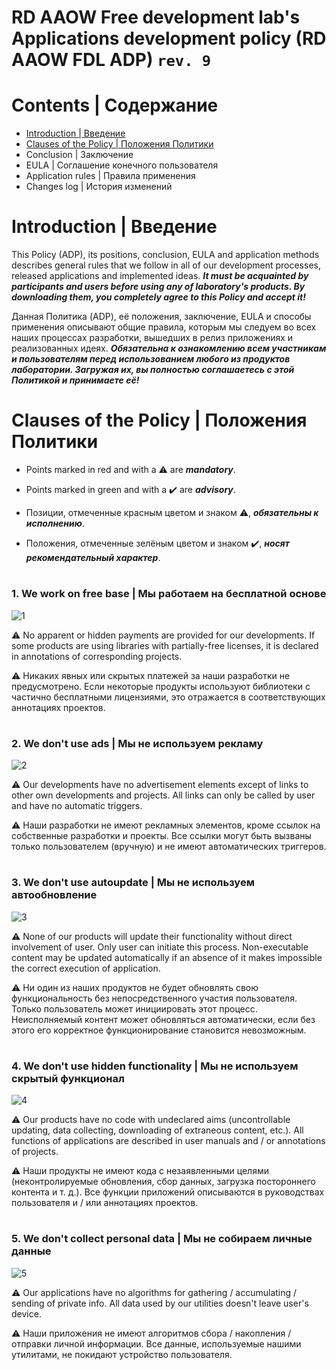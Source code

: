 # RD AAOW Free development lab's Applications development policy (RD AAOW FDL ADP) ```rev. 9```

# Contents | Содержание
- [Introduction | Введение](README.md#introduction--введение)
- [Clauses of the Policy | Положения Политики](README.md#clauses-of-the-policy--положения-политики)
- Conclusion | Заключение
- EULA | Соглашение конечного пользователя
- Application rules | Правила применения
- Changes log | История изменений

#

# Introduction | Введение

This Policy (ADP), its positions, conclusion, EULA and application methods describes general rules that we follow in all of our development processes, released applications and implemented ideas. ***It must be acquainted by participants and users before using any of laboratory's products. By downloading them, you completely agree to this Policy and accept it!***

Данная Политика (ADP), её положения, заключение, EULA и способы применения описывают общие правила, которым мы следуем во всех наших процессах разработки, вышедших в релиз приложениях и реализованных идеях. ***Обязательна к ознакомлению всем участникам и пользователям перед использованием любого из продуктов лаборатории. Загружая их, вы полностью соглашаетесь с этой Политикой и принимаете её!***

#

# Clauses of the Policy | Положения Политики

- Points marked in red and with a :warning: are ***mandatory***.
- Points marked in green and with a :heavy_check_mark: are ***advisory***.

- Позиции, отмеченные красным цветом и знаком :warning:, ***обязательны к исполнению***.
- Положения, отмеченные зелёным цветом и знаком :heavy_check_mark:, ***носят рекомендательный характер***.

#

### 1. We work on free base | Мы работаем на бесплатной основе

![1](https://user-images.githubusercontent.com/20893717/130315736-29bbd81d-1b17-4bfb-a7eb-495c34d5de23.png)

:warning: No apparent or hidden payments are provided for our developments. If some products are using libraries with partially-free licenses, it is declared in annotations of corresponding projects.

:warning: Никаких явных или скрытых платежей за наши разработки не предусмотрено. Если некоторые продукты используют библиотеки с частично бесплатными лицензиями, это отражается в соответствующих аннотациях проектов.

#

### 2. We don't use ads | Мы не используем рекламу

![2](https://user-images.githubusercontent.com/20893717/130316140-13acdbc9-f085-469d-bd26-7bda812dd676.png)

:warning: Our developments have no advertisement elements except of links to other own developments and projects. All links can only be called by user and have no automatic triggers.

:warning: Наши разработки не имеют рекламных элементов, кроме ссылок на собственные разработки и проекты. Все ссылки могут быть вызваны только пользователем (вручную) и не имеют автоматических триггеров.

#

### 3. We don't use autoupdate | Мы не используем автообновление

![3](https://user-images.githubusercontent.com/20893717/130316319-da241ed1-1286-4d70-8ad3-b5c741057ea8.png)

:warning: None of our products will update their functionality without direct involvement of user. Only user can initiate this process. Non-executable content may be updated automatically if an absence of it makes impossible the correct execution of application.

:warning: Ни один из наших продуктов не будет обновлять свою функциональность без непосредственного участия пользователя. Только пользователь может инициировать этот процесс. Неисполняемый контент может обновляться автоматически, если без этого его корректное функционирование становится невозможным.

#

### 4. We don't use hidden functionality | Мы не используем скрытый функционал

![4](https://user-images.githubusercontent.com/20893717/130316460-c0c6674f-4c8e-4ca5-9aac-9a3f0c2ea65d.png)

:warning: Our products have no code with undeclared aims (uncontrollable updating, data collecting, downloading of extraneous content, etc.). All functions of applications are described in user manuals and / or annotations of projects.

:warning: Наши продукты не имеют кода с незаявленными целями (неконтролируемые обновления, сбор данных, загрузка постороннего контента и т. д.). Все функции приложений описываются в руководствах пользователя и / или аннотациях проектов.

#

### 5. We don't collect personal data | Мы не собираем личные данные

![5](https://user-images.githubusercontent.com/20893717/130316538-ef821aef-6ae7-46fb-bffe-867d54719ec7.png)

:warning: Our applications have no algorithms for gathering / accumulating / sending of private info. All data used by our utilities doesn't leave user's device.

:warning: Наши приложения не имеют алгоритмов сбора / накопления / отправки личной информации. Все данные, используемые нашими утилитами, не покидают устройство пользователя.
